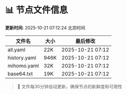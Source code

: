 # 📊 节点文件信息

**更新时间**: 2025-10-21 07:12:24 北京时间

| 文件名 | 大小 | 最后修改 |
|--------|------|----------|
| all.yaml | 22K | 2025-10-21 07:12 |
| history.yaml | 946K | 2025-10-21 07:12 |
| mihomo.yaml | 32K | 2025-10-21 07:12 |
| base64.txt | 19K | 2025-10-21 07:12 |

> 🔄 文件每30分钟自动更新，确保节点的新鲜度和可用性
